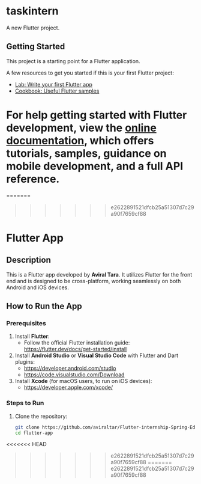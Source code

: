 
# taskintern

A new Flutter project.

## Getting Started

This project is a starting point for a Flutter application.

A few resources to get you started if this is your first Flutter project:

- [Lab: Write your first Flutter app](https://docs.flutter.dev/get-started/codelab)
- [Cookbook: Useful Flutter samples](https://docs.flutter.dev/cookbook)

For help getting started with Flutter development, view the
[online documentation](https://docs.flutter.dev/), which offers tutorials,
samples, guidance on mobile development, and a full API reference.
=======
=======
>>>>>>> e2622891521dfcb25a51307d7c29a90f7659cf88
# Flutter App

## Description

This is a Flutter app developed by **Aviral Tara**. It utilizes Flutter for the front end and is designed to be cross-platform, working seamlessly on both Android and iOS devices.



## How to Run the App

### Prerequisites
1. Install **Flutter**:
   - Follow the official Flutter installation guide: https://flutter.dev/docs/get-started/install
2. Install **Android Studio** or **Visual Studio Code** with Flutter and Dart plugins:
   - https://developer.android.com/studio
   - https://code.visualstudio.com/Download
3. Install **Xcode** (for macOS users, to run on iOS devices):
   - https://developer.apple.com/xcode/

### Steps to Run
1. Clone the repository:
   ```bash
   git clone https://github.com/aviraltar/Flutter-internship-Spring-Edge-task.git
   cd flutter-app
<<<<<<< HEAD
>>>>>>> e2622891521dfcb25a51307d7c29a90f7659cf88
=======
>>>>>>> e2622891521dfcb25a51307d7c29a90f7659cf88
